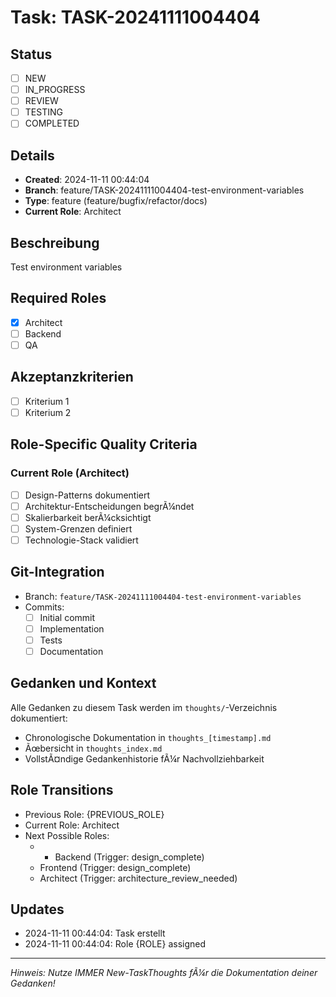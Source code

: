 ﻿# Task: TASK-20241111004404

## Status
- [ ] NEW
- [ ] IN_PROGRESS
- [ ] REVIEW
- [ ] TESTING
- [ ] COMPLETED

## Details
- **Created**: 2024-11-11 00:44:04
- **Branch**: feature/TASK-20241111004404-test-environment-variables
- **Type**: feature (feature/bugfix/refactor/docs)
- **Current Role**: Architect

## Beschreibung
Test environment variables

## Required Roles
- [x] Architect
- [ ] Backend
- [ ] QA

## Akzeptanzkriterien
- [ ] Kriterium 1
- [ ] Kriterium 2

## Role-Specific Quality Criteria
### Current Role (Architect)
- [ ] Design-Patterns dokumentiert
- [ ] Architektur-Entscheidungen begrÃ¼ndet
- [ ] Skalierbarkeit berÃ¼cksichtigt
- [ ] System-Grenzen definiert
- [ ] Technologie-Stack validiert

## Git-Integration
- Branch: `feature/TASK-20241111004404-test-environment-variables`
- Commits:
  - [ ] Initial commit
  - [ ] Implementation
  - [ ] Tests
  - [ ] Documentation

## Gedanken und Kontext
Alle Gedanken zu diesem Task werden im `thoughts/`-Verzeichnis dokumentiert:
- Chronologische Dokumentation in `thoughts_[timestamp].md`
- Ãœbersicht in `thoughts_index.md`
- VollstÃ¤ndige Gedankenhistorie fÃ¼r Nachvollziehbarkeit

## Role Transitions
- Previous Role: {PREVIOUS_ROLE}
- Current Role: Architect
- Next Possible Roles:
  -   - Backend (Trigger: design_complete)
  - Frontend (Trigger: design_complete)
  - Architect (Trigger: architecture_review_needed)

## Updates
- 2024-11-11 00:44:04: Task erstellt
- 2024-11-11 00:44:04: Role {ROLE} assigned

---
*Hinweis: Nutze IMMER New-TaskThoughts fÃ¼r die Dokumentation deiner Gedanken!*

